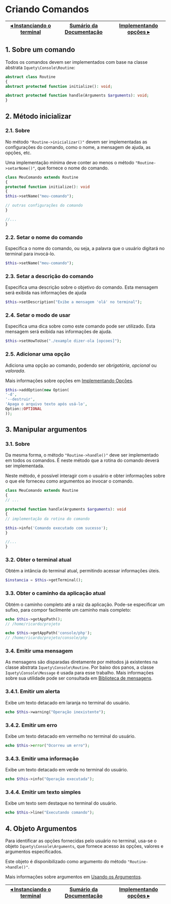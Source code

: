 # Criando Comandos

[◂ Instanciando o terminal](03-instanciando-o-terminal.md) | [Sumário da Documentação](indice.md) | [Implementando opções ▸](05-implementando-opcoes.md)
-- | -- | --

## 1. Sobre um comando

Todos os comandos devem ser implementados com base na classe abstrata `Iquety\Console\Routine`:

```php
abstract class Routine
{
abstract protected function initialize(): void;

abstract protected function handle(Arguments $arguments): void;
}
```

## 2. Método inicializar

### 2.1. Sobre

No método `"Routine->inicializar()"` devem ser implementadas as configurações do comando, como o nome, a mensagem de ajuda, as opções, etc.

Uma implementação mínima deve conter ao menos o método `"Routine->setarNome()"`, que fornece o nome do comando.

```php
class MeuComando extends Routine
{
protected function initialize(): void
{
$this->setName("meu-comando");

// outras configurações do comando
}

//...
}
```

### 2.2. Setar o nome do comando

Especifica o nome do comando, ou seja, a palavra que o usuário digitará no terminal para invocá-lo.

```php
$this->setName("meu-comando");
```

### 2.3. Setar a descrição do comando

Especifica uma descrição sobre o objetivo do comando.
Esta mensagem será exibida nas informações de ajuda

```php
$this->setDescription("Exibe a mensagem 'olá' no terminal");
```

### 2.4. Setar o modo de usar

Especifica uma dica sobre como este comando pode ser utilizado.
Esta mensagem será exibida nas informações de ajuda.

```php
$this->setHowToUse("./example dizer-ola [opcoes]");
```

### 2.5. Adicionar uma opção

Adiciona uma opção ao comando, podendo ser *obrigatória*, *opcional* ou *valorada*.

Mais informações sobre opções em [Implementando Opções](05-implementando-opcoes.md).

```php
$this->addOption(new Option(
'-d',
'--destruir',
'Apaga o arquivo texto após usá-lo',
Option::OPTIONAL
));
```

## 3. Manipular argumentos

### 3.1. Sobre

Da mesma forma, o método `"Routine->handle()"` deve ser implementado em todos os comandos. É neste método que a rotina do comando deverá ser implementada.

Neste método, é possível interagir com o usuário e obter informações sobre o que
ele forneceu como argumentos ao invocar o comando.

```php
class MeuComando extends Routine
{
// ...

protected function handle(Arguments $arguments): void
{
// implementação da rotina do comando

$this->info('Comando executado com sucesso');
}

//...
}
```

### 3.2. Obter o terminal atual

Obtém a intância do terminal atual, permitindo acessar informações úteis.

```php
$instancia = $this->getTerminal();
```

### 3.3. Obter o caminho da aplicação atual

Obtém o caminho completo até a raiz da aplicação. Pode-se especificar um sufixo,
para compor facilmente um caminho mais completo:

```php
echo $this->getAppPath();
// /home/ricardo/projeto

echo $this->getAppPath('console/php');
// /home/ricardo/projeto/console/php
```

### 3.4. Emitir uma mensagem

As mensagens são disparadas diretamente por métodos já existentes na classe abstrata `Iquety\Console\Routine`.
Por baixo dos panos, a classe `Iquety\Console\Message` é usada para esse trabalho.
Mais informações sobre sua utilidade pode ser consultada em [Biblioteca de mensagens](08-biblioteca-de-mensagens.md).

### 3.4.1. Emitir um alerta

Exibe um texto detacado em laranja no terminal do usuário.

```php
echo $this->warning("Operação inexistente");
```

### 3.4.2. Emitir um erro

Exibe um texto detacado em vermelho no terminal do usuário.

```php
echo $this->error("Ocorreu um erro");
```

### 3.4.3. Emitir uma informação

Exibe um texto detacado em verde no terminal do usuário.

```php
echo $this->info("Operação executada");
```

### 3.4.4. Emitir um texto simples

Exibe um texto sem destaque no terminal do usuário.

```php
echo $this->line("Executando comando");
```

## 4. Objeto Argumentos

Para identificar as opções fornecidas pelo usuário no terminal, usa-se o objeto
`Iquety\Console\Arguments`, que fornece acesso às opções, valores e argumentos
especificados.

Este objeto é disponibilizado como argumento do método `"Routine->handle()"`.

Mais informações sobre argumentos em [Usando os Argumentos](06-usando-os-argumentos.md).

[◂ Instanciando o terminal](03-instanciando-o-terminal.md) | [Sumário da Documentação](indice.md) | [Implementando opções ▸](05-implementando-opcoes.md)
-- | -- | --
